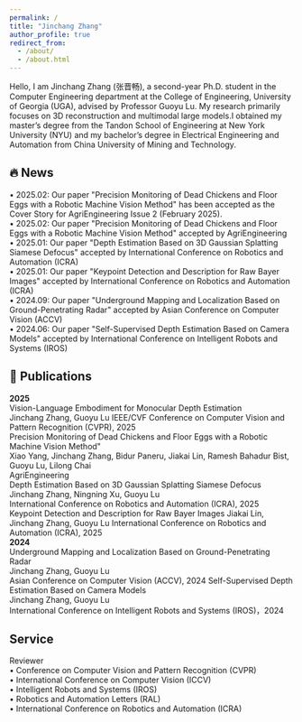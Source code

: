 ```yaml
---
permalink: /
title: "Jinchang Zhang"
author_profile: true
redirect_from: 
  - /about/
  - /about.html
---
```



Hello, I am Jinchang Zhang (张晋畅), a second-year Ph.D. student in the Computer Engineering department at the College of Engineering, University of Georgia (UGA), advised by Professor Guoyu Lu. My research primarily focuses on 3D reconstruction and multimodal large models.I obtained my master’s degree from the Tandon School of Engineering at New York University (NYU) and my bachelor’s degree in Electrical Engineering and Automation from China University of Mining and Technology.


**🔥 News**
------   
• 2025.02: Our paper "Precision Monitoring of Dead Chickens and Floor Eggs with a Robotic Machine Vision Method" has been accepted as the Cover Story for AgriEngineering Issue 2 (February 2025).  
• 2025.02: Our paper "Precision Monitoring of Dead Chickens and Floor Eggs with a Robotic Machine Vision Method" accepted by AgriEngineering  
• 2025.01: Our paper "Depth Estimation Based on 3D Gaussian Splatting Siamese Defocus" accepted by International Conference on Robotics and Automation (ICRA)  
• 2025.01: Our paper "Keypoint Detection and Description for Raw Bayer Images" accepted by International Conference on Robotics and Automation (ICRA)  
• 2024.09: Our paper "Underground Mapping and Localization Based on Ground-Penetrating Radar" accepted by Asian Conference on Computer Vision (ACCV)  
• 2024.06: Our paper "Self-Supervised Depth Estimation Based on Camera Models" accepted by International Conference on Intelligent Robots and Systems (IROS)  

**📖 Publications**
------ 
**2025**  
Vision-Language Embodiment for Monocular Depth Estimation  
Jinchang Zhang, Guoyu Lu
IEEE/CVF Conference on Computer Vision and Pattern Recognition (CVPR), 2025  
Precision Monitoring of Dead Chickens and Floor Eggs with a Robotic Machine Vision Method"  
Xiao Yang, Jinchang Zhang, Bidur Paneru, Jiakai Lin, Ramesh Bahadur Bist, Guoyu Lu, Lilong Chai  
AgriEngineering  
Depth Estimation Based on 3D Gaussian Splatting Siamese Defocus  
Jinchang Zhang, Ningning Xu, Guoyu Lu  
International Conference on Robotics and Automation (ICRA), 2025  
Keypoint Detection and Description for Raw Bayer Images
Jiakai Lin, Jinchang Zhang, Guoyu Lu
International Conference on Robotics and Automation (ICRA), 2025  
**2024**  
Underground Mapping and Localization Based on Ground-Penetrating Radar  
Jinchang Zhang, Guoyu Lu  
Asian Conference on Computer Vision (ACCV), 2024 
Self-Supervised Depth Estimation Based on Camera Models   
Jinchang Zhang, Guoyu Lu  
International Conference on Intelligent Robots and Systems (IROS)，2024  

**Service**
------
Reviewer  
• Conference on Computer Vision and Pattern Recognition (CVPR)  
• International Conference on Computer Vision (ICCV)  
• Intelligent Robots and Systems (IROS)  
• Robotics and Automation Letters (RAL)  
• International Conference on Robotics and Automation (ICRA)  


